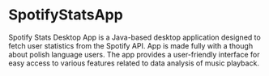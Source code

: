 # SpotifyStatsApp
Spotify Stats Desktop App is a Java-based desktop application designed to fetch user statistics from the Spotify API. App is made fully with a though about polish language users. The app provides a user-friendly interface for easy access to various features related to data analysis of music playback.
